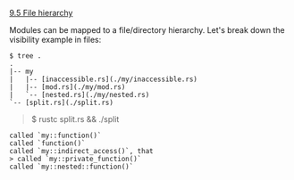 [9.5 File hierarchy](http://rustbyexample.com/mod/split.html)

Modules can be mapped to a file/directory hierarchy.
Let's break down the visibility example in files:

```
$ tree .
.
|-- my
|   |-- [inaccessible.rs](./my/inaccessible.rs)
|   |-- [mod.rs](./my/mod.rs)
|   `-- [nested.rs](./my/nested.rs)
`-- [split.rs](./split.rs)
```

> $ rustc split.rs && ./split

```
called `my::function()`
called `function()`
called `my::indirect_access()`, that
> called `my::private_function()`
called `my::nested::function()`

```
